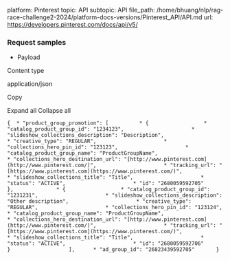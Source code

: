 platform: Pinterest
topic: API
subtopic: API
file_path: /home/bhuang/nlp/rag-race-challenge2-2024/platform-docs-versions/Pinterest_API/API.md
url: https://developers.pinterest.com/docs/api/v5/


### Request samples

* Payload

Content type

application/json

Copy

Expand all Collapse all

`{  * "product_group_promotion": [          * {                  * "catalog_product_group_id": "1234123",                      * "slideshow_collections_description": "Description",                      * "creative_type": "REGULAR",                      * "collections_hero_pin_id": "123123",                      * "catalog_product_group_name": "ProductGroupName",                      * "collections_hero_destination_url": "[http://www.pinterest.com](http://www.pinterest.com/)",                      * "tracking_url": "[https://www.pinterest.com](https://www.pinterest.com/)",                      * "slideshow_collections_title": "Title",                      * "status": "ACTIVE",                      * "id": "2680059592705"                               },              * {                  * "catalog_product_group_id": "1231231",                      * "slideshow_collections_description": "Other description",                      * "creative_type": "REGULAR",                      * "collections_hero_pin_id": "123124",                      * "catalog_product_group_name": "ProductGroupName",                      * "collections_hero_destination_url": "[http://www.pinterest.com](http://www.pinterest.com/)",                      * "tracking_url": "[https://www.pinterest.com](https://www.pinterest.com/)",                      * "slideshow_collections_title": "Title",                      * "status": "ACTIVE",                      * "id": "2680059592706"                               }                   ],      * "ad_group_id": "26823439592705"       }`